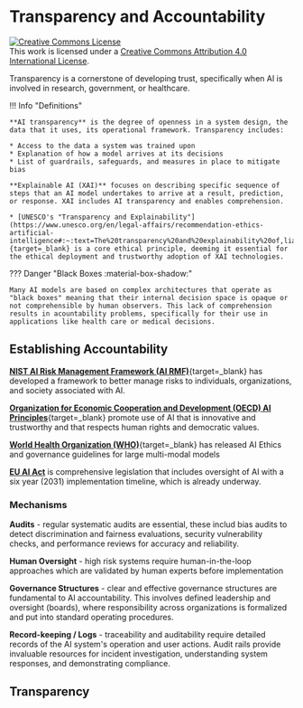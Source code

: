 # Transparency and Accountability

<a rel="license" href="http://creativecommons.org/licenses/by/4.0/"><img alt="Creative Commons License" style="border-width:0" src="https://i.creativecommons.org/l/by/4.0/88x31.png" /></a><br />This work is licensed under a <a rel="license" href="http://creativecommons.org/licenses/by/4.0/">Creative Commons Attribution 4.0 International License</a>.

Transparency is a cornerstone of developing trust, specifically when AI is involved in research, government, or healthcare.

!!! Info "Definitions"

    **AI transparency** is the degree of openness in a system design, the data that it uses, its operational framework. Transparency includes:
        
    * Access to the data a system was trained upon
    * Explanation of how a model arrives at its decisions
    * List of guardrails, safeguards, and measures in place to mitigate bias

    **Explainable AI (XAI)** focuses on describing specific sequence of steps that an AI model undertakes to arrive at a result, prediction, or response. XAI includes AI transparency and enables comprehension. 

    * [UNESCO's "Transparency and Explainability"](https://www.unesco.org/en/legal-affairs/recommendation-ethics-artificial-intelligence#:~:text=The%20transparency%20and%20explainability%20of,liability%20regimes%20to%20work%20effectively){target=_blank} is a core ethical principle, deeming it essential for the ethical deployment and trustworthy adoption of XAI technologies.

??? Danger "Black Boxes :material-box-shadow:"

    Many AI models are based on complex architectures that operate as "black boxes" meaning that their internal decision space is opaque or not comprehensible by human observers. This lack of comprehension results in acountability problems, specifically for their use in applications like health care or medical decisions.

## Establishing Accountability

[**NIST AI Risk Management Framework (AI RMF)**](https://www.nist.gov/itl/ai-risk-management-framework){target=_blank} has developed a framework to better manage risks to individuals, organizations, and society associated with AI.

[**Organization for Economic Cooperation and Development (OECD) AI Principles**](https://oecd.ai/en/ai-principles){target=_blank} promote use of AI that is innovative and trustworthy and that respects human rights and democratic values.

[**World Health Organization (WHO)**](https://www.who.int/news/item/18-01-2024-who-releases-ai-ethics-and-governance-guidance-for-large-multi-modal-models){target=_blank} has released AI Ethics and governance guidelines for large multi-modal models 

[**EU AI Act**](https://artificialintelligenceact.eu/) is comprehensive legislation that includes oversight of AI with a six year (2031) implementation timeline, which is already underway.

### Mechanisms 

**Audits** - regular systematic audits are essential, these includ bias audits to detect discrimination and fairness evaluations, security vulnerability checks, and performance reviews for accuracy and reliability. 

**Human Oversight** - high risk systems require human-in-the-loop approaches which are validated by human experts before implementation

**Governance Structures** - clear and effective governance structures are fundamental to AI accountability. This involves defined leadership and oversight (boards), where responsibility across organizations is formalized and put into standard operating procedures. 

**Record-keeping / Logs** - traceability and auditability require detailed records of the AI system's operation and user actions. Audit rails provide invaluable resources for incident investigation, understanding system responses, and demonstrating compliance. 

## Transparency